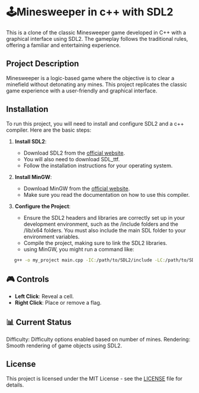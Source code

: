 
# 🕹️Minesweeper in c++ with SDL2

This is a clone of the classic Minesweeper game developed in C++ with a graphical interface using SDL2. The gameplay follows the traditional rules, offering a familiar and entertaining experience.

## Project Description

Minesweeper is a logic-based game where the objective is to clear a minefield without detonating any mines. This project replicates the classic game experience with a user-friendly and graphical interface.
## Installation

To run this project, you will need to install and configure SDL2 and a c++ compiler. Here are the basic steps:

1. **Install SDL2**:
   - Download SDL2 from the [official website](https://github.com/libsdl-org/SDL/releases/tag/release-2.30.11).
   - You will also need to download SDL_ttf.
   - Follow the installation instructions for your operating system.

  
2. **Install MinGW**:
   - Download MinGW from the [official website](https://www.mingw-w64.org/).
   - Make sure you read the documentation on how to use this compiler.

4. **Configure the Project**:
   - Ensure the SDL2 headers and libraries are correctly set up in your development environment, such as the /include folders and the /lib/x64 folders. You must also include the main SDL folder to your environment variables.
   - Compile the project, making sure to link the SDL2 libraries.
   - using MinGW, you might run a command like:
```bash
   g++ -o my_project main.cpp -IC:/path/to/SDL2/include -LC:/path/to/SDL2/lib -lSDL2 -lSDL2_ttf
```


## 🎮 Controls

- **Left Click**: Reveal a cell.
- **Right Click**: Place or remove a flag.

## 📊 Current Status
Difficulty: Difficulty options enabled based on number of mines.
Rendering: Smooth rendering of game objects using SDL2.


## License

This project is licensed under the MIT License - see the [LICENSE](LICENSE) file for details.
